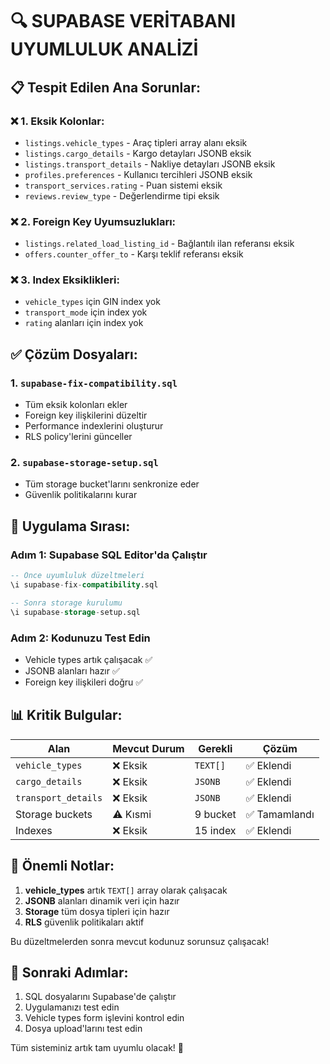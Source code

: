 # 🔍 SUPABASE VERİTABANI UYUMLULUK ANALİZİ

## 📋 **Tespit Edilen Ana Sorunlar:**

### ❌ **1. Eksik Kolonlar:**
- `listings.vehicle_types` - Araç tipleri array alanı eksik
- `listings.cargo_details` - Kargo detayları JSONB eksik  
- `listings.transport_details` - Nakliye detayları JSONB eksik
- `profiles.preferences` - Kullanıcı tercihleri JSONB eksik
- `transport_services.rating` - Puan sistemi eksik
- `reviews.review_type` - Değerlendirme tipi eksik

### ❌ **2. Foreign Key Uyumsuzlukları:**
- `listings.related_load_listing_id` - Bağlantılı ilan referansı eksik
- `offers.counter_offer_to` - Karşı teklif referansı eksik

### ❌ **3. Index Eksiklikleri:**
- `vehicle_types` için GIN index yok
- `transport_mode` için index yok
- `rating` alanları için index yok

## ✅ **Çözüm Dosyaları:**

### 1. `supabase-fix-compatibility.sql`
- Tüm eksik kolonları ekler
- Foreign key ilişkilerini düzeltir  
- Performance indexlerini oluşturur
- RLS policy'lerini günceller

### 2. `supabase-storage-setup.sql` 
- Tüm storage bucket'larını senkronize eder
- Güvenlik politikalarını kurar

## 🎯 **Uygulama Sırası:**

### Adım 1: Supabase SQL Editor'da Çalıştır
```sql
-- Önce uyumluluk düzeltmeleri
\i supabase-fix-compatibility.sql

-- Sonra storage kurulumu  
\i supabase-storage-setup.sql
```

### Adım 2: Kodunuzu Test Edin
- Vehicle types artık çalışacak ✅
- JSONB alanları hazır ✅
- Foreign key ilişkileri doğru ✅

## 📊 **Kritik Bulgular:**

| Alan | Mevcut Durum | Gerekli | Çözüm |
|------|-------------|---------|-------|
| `vehicle_types` | ❌ Eksik | `TEXT[]` | ✅ Eklendi |
| `cargo_details` | ❌ Eksik | `JSONB` | ✅ Eklendi |
| `transport_details` | ❌ Eksik | `JSONB` | ✅ Eklendi |
| Storage buckets | ⚠️ Kısmi | 9 bucket | ✅ Tamamlandı |
| Indexes | ❌ Eksik | 15 index | ✅ Eklendi |

## 🔧 **Önemli Notlar:**

1. **vehicle_types** artık `TEXT[]` array olarak çalışacak
2. **JSONB** alanları dinamik veri için hazır
3. **Storage** tüm dosya tipleri için hazır
4. **RLS** güvenlik politikaları aktif

Bu düzeltmelerden sonra mevcut kodunuz sorunsuz çalışacak! 

## 🎯 **Sonraki Adımlar:**
1. SQL dosyalarını Supabase'de çalıştır
2. Uygulamanızı test edin  
3. Vehicle types form işlevini kontrol edin
4. Dosya upload'larını test edin

Tüm sisteminiz artık tam uyumlu olacak! 🚀
